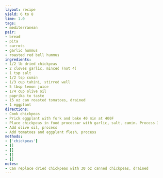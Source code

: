 ```yaml
---
layout: recipe
yield: 6 to 8
time: 1.0
tags:
- mediterranean
pair:
- bread
- pita
- carrots
- garlic hummus
- roasted red bell hummus
ingredients:
- 1/2 lb dried chickpeas
- 2 cloves garlic, minced (not 4)
- 1 tsp salt
- 1/2 tsp cumin
- 1/3 cup tahini, stirred well
- 5 tbsp lemon juice
- 1/4 cup olive oil
- paprika to taste
- 15 oz can roasted tomatoes, drained
- 1 eggplant
directions:
- Cook chickpeas
- Prick eggplant with fork and bake 40 min at 400F
- Place chickpeas in food processor with garlic, salt, cumin. Process 30 seconds. Add tahini and lemon juice, process more
- Add olive oil, process
- Add tomatoes and eggplant flesh, process
methods:
- ['chickpeas']
- []
- []
- []
- []
notes:
- Can replace dried chickpeas with 30 oz canned chickpeas, drained
---
```

